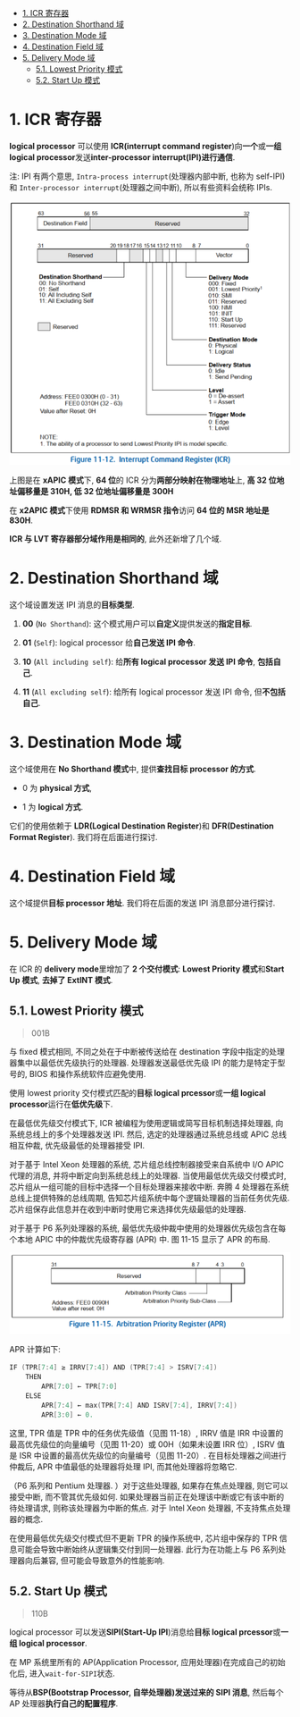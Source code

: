 <!-- @import "[TOC]" {cmd="toc" depthFrom=1 depthTo=6 orderedList=false} -->

<!-- code_chunk_output -->

- [1. ICR 寄存器](#1-icr-寄存器)
- [2. Destination Shorthand 域](#2-destination-shorthand-域)
- [3. Destination Mode 域](#3-destination-mode-域)
- [4. Destination Field 域](#4-destination-field-域)
- [5. Delivery Mode 域](#5-delivery-mode-域)
  - [5.1. Lowest Priority 模式](#51-lowest-priority-模式)
  - [5.2. Start Up 模式](#52-start-up-模式)

<!-- /code_chunk_output -->

# 1. ICR 寄存器

**logical processor** 可以使用 **ICR(interrupt command register**)向**一个**或**一组 logical processor**发送**inter-processor interrupt(IPI)进行通信**.

注: IPI 有两个意思, `Intra-process interrupt`(处理器内部中断, 也称为 self-IPI) 和 `Inter-processor interrupt`(处理器之间中断), 所以有些资料会统称 IPIs.

![2024-09-12-10-40-14.png](./images/2024-09-12-10-40-14.png)

上图是在 **xAPIC 模式**下, **64 位**的 ICR 分为**两部分映射在物理地址**上, **高 32 位地址偏移量是 310H, 低 32 位地址偏移量是 300H**

在 **x2APIC 模式**下使用 **RDMSR 和 WRMSR 指令**访问 **64 位的 MSR 地址是 830H**.

**ICR 与 LVT 寄存器部分域作用是相同的**, 此外还新增了几个域.

# 2. Destination Shorthand 域

这个域设置发送 IPI 消息的**目标类型**.

1) **00** (`No Shorthand`): 这个模式用户可以**自定义**提供发送的**指定目标**.

2) **01** (`Self`): logical processor 给**自己发送 IPI 命令**.

3) **10** (`All including self`): 给**所有 logical processor 发送 IPI 命令**, **包括自己**.

4) **11** (`All excluding self`): 给所有 logical processor 发送 IPI 命令, 但**不包括自己**.

# 3. Destination Mode 域

这个域使用在 **No Shorthand 模式**中, 提供**查找目标 processor 的方式**.

- 0 为 **physical 方式**,

- 1 为 **logical 方式**.

它们的使用依赖于 **LDR(Logical Destination Register**)和 **DFR(Destination Format Register**). 我们将在后面进行探讨.

# 4. Destination Field 域

这个域提供**目标 processor 地址**. 我们将在后面的发送 IPI 消息部分进行探讨.

# 5. Delivery Mode 域

在 ICR 的 **delivery mode**里增加了 **2 个交付模式**: **Lowest Priority 模式**和**Start Up 模式**, **去掉了 ExtINT 模式**.

## 5.1. Lowest Priority 模式

> 001B

与 fixed 模式相同, 不同之处在于中断被传送给在 destination 字段中指定的处理器集中以最低优先级执行的处理器. 处理器发送最低优先级 IPI 的能力是特定于型号的, BIOS 和操作系统软件应避免使用. 

使用 lowest priority 交付模式匹配的**目标 logical prcessor**或**一组 logical processor**运行在**低优先级**下.

在最低优先级交付模式下, ICR 被编程为使用逻辑或简写目标机制选择处理器, 向系统总线上的多个处理器发送 IPI. 然后, 选定的处理器通过系统总线或 APIC 总线相互仲裁, 优先级最低的处理器接受 IPI. 

对于基于 Intel Xeon 处理器的系统, 芯片组总线控制器接受来自系统中 I/O APIC 代理的消息, 并将中断定向到系统总线上的处理器. 当使用最低优先级交付模式时, 芯片组从一组可能的目标中选择一个目标处理器来接收中断. 奔腾 4 处理器在系统总线上提供特殊的总线周期, 告知芯片组系统中每个逻辑处理器的当前任务优先级. 芯片组保存此信息并在收到中断时使用它来选择优先级最低的处理器. 

对于基于 P6 系列处理器的系统, 最低优先级仲裁中使用的处理器优先级包含在每个本地 APIC 中的仲裁优先级寄存器 (APR) 中. 图 11-15 显示了 APR 的布局. 

![2024-09-12-11-50-09.png](./images/2024-09-12-11-50-09.png)

APR 计算如下:

```cpp
IF (TPR[7:4] ≥ IRRV[7:4]) AND (TPR[7:4] > ISRV[7:4])
    THEN
        APR[7:0] ← TPR[7:0]
    ELSE
        APR[7:4] ← max(TPR[7:4] AND ISRV[7:4], IRRV[7:4])
        APR[3:0] ← 0.
```

这里, TPR 值是 TPR 中的任务优先级值（见图 11-18）, IRRV 值是 IRR 中设置的最高优先级位的向量编号（见图 11-20）或 00H（如果未设置 IRR 位）, ISRV 值是 ISR 中设置的最高优先级位的向量编号（见图 11-20）. 在目标处理器之间进行仲裁后, APR 中值最低的处理器将处理 IPI, 而其他处理器将忽略它. 

（P6 系列和 Pentium 处理器. ）对于这些处理器, 如果存在焦点处理器, 则它可以接受中断, 而不管其优先级如何. 如果处理器当前正在处理该中断或它有该中断的待处理请求, 则称该处理器为中断的焦点. 对于 Intel Xeon 处理器, 不支持焦点处理器的概念. 

在使用最低优先级交付模式但不更新 TPR 的操作系统中, 芯片组中保存的 TPR 信息可能会导致中断始终从逻辑集交付到同一处理器. 此行为在功能上与 P6 系列处理器向后兼容, 但可能会导致意外的性能影响. 

## 5.2. Start Up 模式

> 110B

logical processor 可以发送**SIPI(Start\-Up IPI**)消息给**目标 logical prcessor**或**一组 logical processor**.

在 MP 系统里所有的 AP(Application Processor, 应用处理器)在完成自己的初始化后, 进入`wait-for-SIPI`状态.

等待从**BSP(Bootstrap Processor, 自举处理器)发送过来的 SIPI 消息**, 然后每个 AP 处理器**执行自己的配置程序**.
